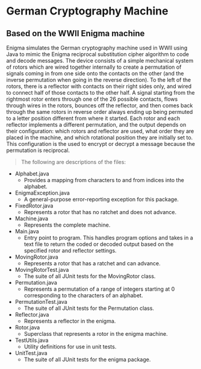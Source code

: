 # German Cryptography Machine
## Based on the WWII Enigma machine

Enigma simulates the German cryptography machine used in WWII using Java to mimic the Enigma reciprocal substitution cipher algorithm to code and decode messages. 
The device consists of a simple mechanical system of rotors which are wired together internally to create a permutation of signals coming in from one side onto the contacts on the other (and the inverse permutation when going in the reverse direction). To the left of the rotors, there is a reflector with contacts on their right sides only, and wired to connect half of those contacts to the other half. A signal starting from the rightmost rotor enters through one of the 26 possible contacts, flows through wires in the rotors, bounces off the reflector, and then comes back through the same rotors in reverse order always ending up being permuted to a letter position different from where it started. Each rotor and each reflector implements a different permutation, and the output depends on their configuration: which rotors and reflector are used, what order they are placed in the machine, and which rotational position they are initially set to. This configuration is the used to encrypt or decrypt a message because the permutation is reciprocal. 

>The following are descriptions of the files:
- Alphabet.java
  - Provides a mapping from characters to and from indices into the alphabet.
- EnigmaException.java
  - A general-purpose error-reporting exception for this package.
- FixedRotor.java
  - Represents a rotor that has no ratchet and does not advance.
- Machine.java
  - Represents the complete machine.
- Main.java
  - Entry point to program. This handles program options and takes in a text file to return the coded or decoded output based on the specified rotor and reflector settings.
- MovingRotor.java
  - Represents a rotor that has a ratchet and can advance.
- MovingRotorTest.java
  -  The suite of all JUnit tests for the MovingRotor class.
- Permutation.java
  - Represents a permutation of a range of integers starting at 0 corresponding to the characters of an alphabet.
- PermutationTest.java
  - The suite of all JUnit tests for the Permutation class.
- Reflector.java
  - Represents a reflector in the enigma.
- Rotor.java
  - Superclass that represents a rotor in the enigma machine.
- TestUtils.java
  - Utility definitions for use in unit tests.
- UnitTest.java
  - The suite of all JUnit tests for the enigma package.
